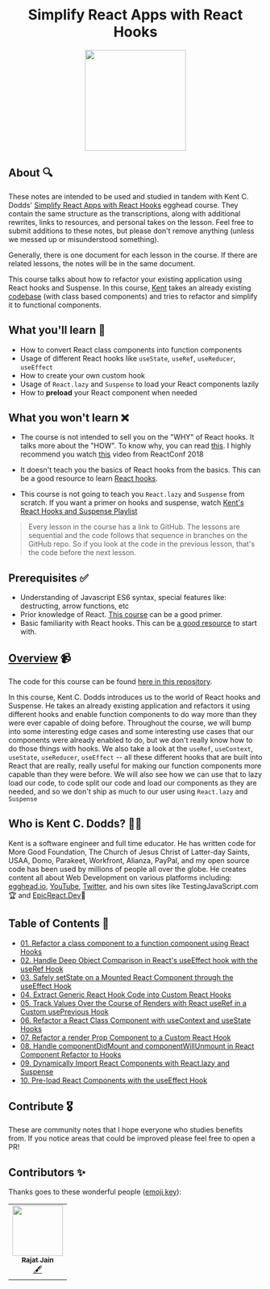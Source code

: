 <h1 align="center"><a href="https://egghead.io/courses/simplify-react-apps-with-react-hooks"></a>Simplify React Apps with React Hooks</h1>

<p align="center"><img src="https://d2eip9sf3oo6c2.cloudfront.net/series/square_covers/000/000/263/full/EGH_SimplifyHooks_Final.png" width="200"></p>


## About 🔍

These notes are intended to be used and studied in tandem with Kent C. Dodds' [Simplify React Apps with React Hooks](https://egghead.io/courses/simplify-react-apps-with-react-hooks) egghead course. They contain the same structure as the transcriptions, along with additional rewrites, links to resources, and personal takes on the lesson. Feel free to submit additions to these notes, but please don't remove anything (unless we messed up or misunderstood something).

Generally, there is one document for each lesson in the course. If there are related lessons, the notes will be in the same document.

This course talks about how to refactor your existing application using React hooks and Suspense. In this course, [Kent](https://egghead.io/instructors/kent-c-dodds) takes an already existing [codebase](https://github.com/kentcdodds/react-github-profile) (with class based components) and tries to refactor and simplify it to functional components.

## What you'll learn 💪

- How to convert React class components into function components
- Usage of different React hooks like `useState`, `useRef`, `useReducer`, `useEffect`
- How to create your own custom hook
- Usage of `React.lazy` and `Suspense` to load your React components lazily
- How to __preload__ your React component when needed

## What you won't learn ❌

- The course is not intended to sell you on the "WHY" of React hooks. It talks more about the "HOW". To know why, you can read [this](https://reactjs.org/hooks). I highly recommend you watch [this](https://www.youtube.com/watch?v=dpw9EHDh2bM) video from ReactConf 2018
- It doesn't teach you the basics of React hooks from the basics. This can be a good resource to learn [React hooks](https://egghead.io/courses/reusable-state-and-effects-with-react-hooks).

- This course is not going to teach you `React.lazy` and `Suspense` from scratch. If you want a primer on hooks and suspense, watch [Kent's React Hooks and Suspense Playlist](https://egghead.io/playlists/react-hooks-and-suspense-650307f2)

>Every lesson in the course has a link to GitHub. The lessons are sequential and the code follows that sequence in branches on the GitHub repo. So if you look at the code in the previous lesson, that's the code before the next lesson.

## Prerequisites ✅

- Understanding of Javascript ES6 syntax, special features like: destructing, arrow functions, etc
- Prior knowledge of React. [This course](https://egghead.io/lessons/react-introduction-to-the-beginner-s-guide-to-reactjs) can be a good primer.
- Basic familiarity with React hooks. This can be [a good resource](https://egghead.io/playlists/react-hooks-and-suspense-650307f2) to start with.

## [Overview](https://egghead.io/courses/simplify-react-apps-with-react-hooks) 📹

The code for this course can be found [here in this repository](https://github.com/kentcdodds/react-github-profile).



In this course, Kent C. Dodds introduces us to the world of React hooks and Suspense. He takes an already existing application and refactors it using different hooks and enable function components to do way more than they were ever capable of doing before. Throughout the course, we will bump into some interesting edge cases and some interesting use cases that our components were already enabled to do, but we don't really know how to do those things with hooks.
We also take a look at the `useRef`, `useContext`, `useState`, `useReducer`, `useEffect` -- all these different hooks that are built into React that are really, really useful for making our function components more capable than they were before.
We will also see how we can use that to lazy load our code, to code split our code and load our components as they are needed, and so we don't ship as much to our user using `React.lazy` and `Suspense`

## Who is Kent C. Dodds? 👨‍💻
Kent is a software engineer and full time educator. He has written code for More Good Foundation, The Church of Jesus Christ of Latter-day Saints, USAA, Domo, Parakeet, Workfront, Alianza, PayPal, and my open source code has been used by millions of people all over the globe. He creates content all about Web Development on various platforms including: [egghead.io](https://egghead.io/instructors/kentcdodds), [YouTube](https://youtube.com), [Twitter](https://twitter.com/kentcdodds), and his own sites like TestingJavaScript.com 🏆 and [EpicReact.Dev](https://epicreact.dev)🚀

## Table of Contents 📜

- [01. Refactor a class component to a function component using React Hooks](notes/02-react-class-component-to-function-component.md)
- [02. Handle Deep Object Comparison in React's useEffect hook with the useRef Hook](notes/03-deep-comparison-with-useref.md)
- [03. Safely setState on a Mounted React Component through the useEffect Hook](notes/04-safe-setstate-on-mounted-component.md)
- [04. Extract Generic React Hook Code into Custom React Hooks](notes/05-06-generic-code-to-custom-hook.md)
- [05. Track Values Over the Course of Renders with React useRef in a Custom usePrevious Hook](notes/05-06-generic-code-to-custom-hook.md)
- [06. Refactor a React Class Component with useContext and useState Hooks](notes/07-refactor-class-component-using-useContext.md)
- [07. Refactor a render Prop Component to a Custom React Hook](notes/08-refactor-renderprop-using-custom-hook.md)
- [08. Handle componentDidMount and componentWillUnmount in React Component Refactor to Hooks](notes/09-componentdidmount-componentwillunmount-refactor.md)
- [09. Dynamically Import React Components with React.lazy and Suspense](notes/10-dynamic-import-using-lazy-suspense.md)
- [10. Pre-load React Components with the useEffect Hook](notes/11-preload-components-using-useeffect.md)

## Contribute 🎖

These are community notes that I hope everyone who studies benefits from. If you notice areas that could be improved please feel free to open a PR!

## Contributors ✨

Thanks goes to these wonderful people ([emoji key](https://allcontributors.org/docs/en/emoji-key)):

<table>
  <tr>
    <td align="center"><a href="https://github.com/rajatjain-21"><img src="https://avatars2.githubusercontent.com/u/16884032?s=460&u=ef7ea5af479d7014b0a4fd6f378d1ee9bddd473b&v=4" width="100px;" alt=""/><br /><sub><b>Rajat Jain</b></sub></a><br /><a href="#content-helmutgranda" title="Content">🖋</a></td>
  </tr>
</table>